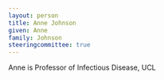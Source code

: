 ```yaml
---
layout: person
title: Anne Johnson
given: Anne
family: Johnson
steeringcommittee: true
---
```


Anne is Professor of Infectious Disease, UCL
